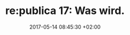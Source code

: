---
permalink: /re-publica17-was-wird/
title: "re:publica 17: Was wird."
date: 2017-05-14 08:45:30 +02:00
last_modified_at: 2017-05-14 08:45:30 +02:00
excerpt: "Die re:publica 17 ist vorbei. Und was kommt als nächstes?"
header:
        image: /assets/images/posts/170513-rp17-2017-05-08 04.04.58 1.jpg
        caption: "&copy; [Kral • Photography](https://kral-photography.com)"
image:
        twitter: /assets/images/posts/170513-rp17-2017-05-08 04.04.58 1_header.jpg
categories: tech 
tags: blog life world  rp17 future
---